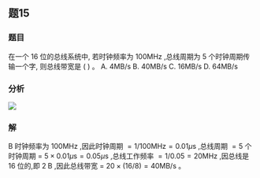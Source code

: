 
## 题15
### 题目
在一个 16 位的总线系统中, 若时钟频率为 ${100}\mathrm{{MHz}}$ ,总线周期为 5 个时钟周期传输一个字, 则总线带宽是 ( ) 。
A. $4\mathrm{{MB}}/\mathrm{s}$ B. ${40}\mathrm{{MB}}/\mathrm{s}$ C. ${16}\mathrm{{MB}}/\mathrm{s}$ D. ${64}\mathrm{{MB}}/\mathrm{s}$
### 分析
![](https://img.hwenyi.live/202408160924115.webp)
### 解
B
时钟频率为 ${100}\mathrm{{MHz}}$ ,因此时钟周期 $= 1/{100}\mathrm{{MHz}} = {0.01\mu }\mathrm{s}$ ,总线周期 $= 5$ 个时钟周期 $=$ $5 \times  {0.01\mu }\mathrm{s} = {0.05\mu }\mathrm{s}$ ,总线工作频率 $= 1/{0.05} = {20}\mathrm{{MHz}}$ ,因总线是 16 位的,即 $2\mathrm{\;B}$ ,因此总线带宽 $=$ ${20} \times  ( {{16}/8})  = {40}\mathrm{{MB}}/\mathrm{s}$ 。